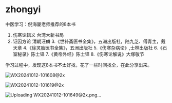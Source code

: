 # zhongyi

中医学习：倪海厦老师推荐的8本书

1. 伤寒论辑义 台湾大新书局 
2. 证因方论  清朝汪麟
3.《世补斋医书全集》，五洲出版社，陆九芝、傅青主，戴天章
4.《徐灵胎医书全集》，五洲出版社
5.《伤寒杂病论》,士林出版社
6.《石室秘录》陈士铎 
7.《黄帝外经》陈士铎 
8.《伤寒论解说》大塚敬节 


学习过程中，发现这8本书不太好找，花了一些时间找全，在此分享出来。

![WX20241012-101608@2x](https://github.com/user-attachments/assets/ac146c91-d1d6-4e7c-91e0-f746f6e528a2)

![WX20241012-101619@2x](https://github.com/user-attachments/assets/7204fd5a-ba55-458f-a9fc-f12607870d7f)

![Uploading WX20241012-101649@2x.png…]()

